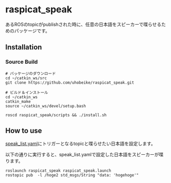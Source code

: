 # raspicat_speak
あるROSのtopicがpublishされた時に、任意の日本語をスピーカーで喋らせるためのパッケージです。

## Installation
### Source Build
```
# パッケージのダウンロード
cd ~/catkin_ws/src
git clone https://github.com/uhobeike/raspicat_speak.git

# ビルド＆インストール
cd ~/catkin_ws
catkin_make
source ~/catkin_ws/devel/setup.bash

roscd raspicat_speak/scripts && ./install.sh
```
 
## How to use

[speak_list.yaml](./config/speak_list.yaml)にトリガーとなるtopicと喋らせたい日本語を設定します。

以下の通りに実行すると、speak_list.yamlで設定した日本語をスピーカーが喋ります。

```
roslaunch raspicat_speak raspicat_speak.launch
rostopic pub  -l /hoge2 std_msgs/String "data: 'hogehoge'" 
```